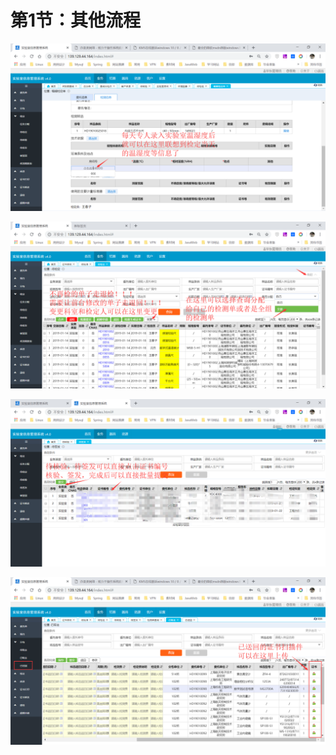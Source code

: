 # 第1节：其他流程

![image021](image021.png)

![image013](image013.png)

![image015](image015.png)

![image017](image017.png)